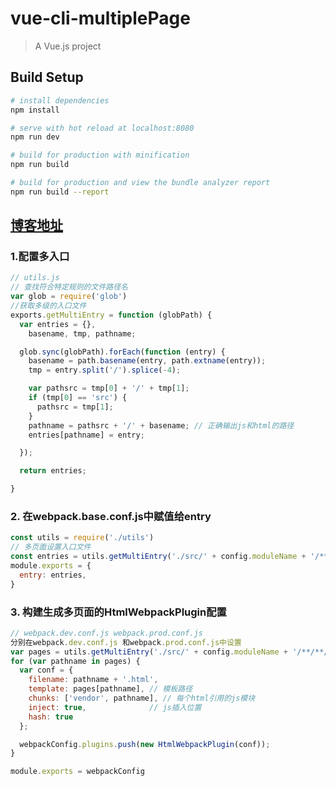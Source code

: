 # vue-cli-multiplePage

> A Vue.js project

## Build Setup

``` bash
# install dependencies
npm install

# serve with hot reload at localhost:8080
npm run dev

# build for production with minification
npm run build

# build for production and view the bundle analyzer report
npm run build --report
```
## [博客地址](https://bruceshang.github.io/2018/05/05/vue%E9%A1%B9%E7%9B%AEwebpack%E5%A4%9A%E9%A1%B5%E9%9D%A2%E6%9E%84%E5%BB%BA/)

### 1.配置多入口
```js
// utils.js
// 查找符合特定规则的文件路径名
var glob = require('glob')
//获取多级的入口文件
exports.getMultiEntry = function (globPath) {
  var entries = {},
    basename, tmp, pathname;

  glob.sync(globPath).forEach(function (entry) {
    basename = path.basename(entry, path.extname(entry));
    tmp = entry.split('/').splice(-4);

    var pathsrc = tmp[0] + '/' + tmp[1];
    if (tmp[0] == 'src') {
      pathsrc = tmp[1];
    }
    pathname = pathsrc + '/' + basename; // 正确输出js和html的路径
    entries[pathname] = entry;

  });

  return entries;

}

```
### 2. 在webpack.base.conf.js中赋值给entry

```js
const utils = require('./utils')
// 多页面设置入口文件
const entries = utils.getMultiEntry('./src/' + config.moduleName + '/**/**/*.js');
module.exports = {
  entry: entries,
}
```

### 3. 构建生成多页面的HtmlWebpackPlugin配置

```js
// webpack.dev.conf.js webpack.prod.conf.js
分别在webpack.dev.conf.js 和webpack.prod.conf.js中设置
var pages = utils.getMultiEntry('./src/' + config.moduleName + '/**/**/*.html');
for (var pathname in pages) {
  var conf = {
    filename: pathname + '.html',
    template: pages[pathname], // 模板路径
    chunks: ['vendor', pathname], // 每个html引用的js模块
    inject: true,              // js插入位置
    hash: true
  };

  webpackConfig.plugins.push(new HtmlWebpackPlugin(conf));
}

module.exports = webpackConfig
```